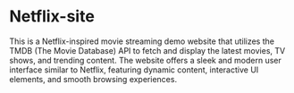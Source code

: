 # Netflix-site
This is a Netflix-inspired movie streaming demo website that utilizes the TMDB (The Movie Database) API to fetch and display the latest movies, TV shows, and trending content. The website offers a sleek and modern user interface similar to Netflix, featuring dynamic content, interactive UI elements, and smooth browsing experiences.
